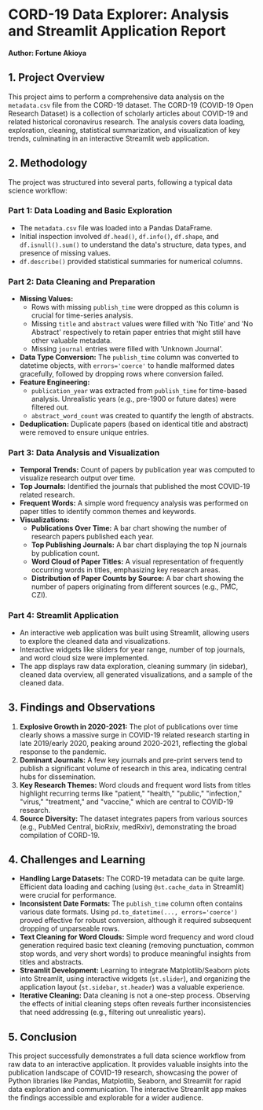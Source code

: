 # CORD-19 Data Explorer: Analysis and Streamlit Application Report

**Author: Fortune Akioya**

## 1. Project Overview

This project aims to perform a comprehensive data analysis on the `metadata.csv` file from the CORD-19 dataset. The CORD-19 (COVID-19 Open Research Dataset) is a collection of scholarly articles about COVID-19 and related historical coronavirus research. The analysis covers data loading, exploration, cleaning, statistical summarization, and visualization of key trends, culminating in an interactive Streamlit web application.

## 2. Methodology

The project was structured into several parts, following a typical data science workflow:

### Part 1: Data Loading and Basic Exploration
*   The `metadata.csv` file was loaded into a Pandas DataFrame.
*   Initial inspection involved `df.head()`, `df.info()`, `df.shape`, and `df.isnull().sum()` to understand the data's structure, data types, and presence of missing values.
*   `df.describe()` provided statistical summaries for numerical columns.

### Part 2: Data Cleaning and Preparation
*   **Missing Values:**
    *   Rows with missing `publish_time` were dropped as this column is crucial for time-series analysis.
    *   Missing `title` and `abstract` values were filled with 'No Title' and 'No Abstract' respectively to retain paper entries that might still have other valuable metadata.
    *   Missing `journal` entries were filled with 'Unknown Journal'.
*   **Data Type Conversion:** The `publish_time` column was converted to datetime objects, with `errors='coerce'` to handle malformed dates gracefully, followed by dropping rows where conversion failed.
*   **Feature Engineering:**
    *   `publication_year` was extracted from `publish_time` for time-based analysis. Unrealistic years (e.g., pre-1900 or future dates) were filtered out.
    *   `abstract_word_count` was created to quantify the length of abstracts.
*   **Deduplication:** Duplicate papers (based on identical title and abstract) were removed to ensure unique entries.

### Part 3: Data Analysis and Visualization
*   **Temporal Trends:** Count of papers by publication year was computed to visualize research output over time.
*   **Top Journals:** Identified the journals that published the most COVID-19 related research.
*   **Frequent Words:** A simple word frequency analysis was performed on paper titles to identify common themes and keywords.
*   **Visualizations:**
    *   **Publications Over Time:** A bar chart showing the number of research papers published each year.
    *   **Top Publishing Journals:** A bar chart displaying the top N journals by publication count.
    *   **Word Cloud of Paper Titles:** A visual representation of frequently occurring words in titles, emphasizing key research areas.
    *   **Distribution of Paper Counts by Source:** A bar chart showing the number of papers originating from different sources (e.g., PMC, CZI).

### Part 4: Streamlit Application
*   An interactive web application was built using Streamlit, allowing users to explore the cleaned data and visualizations.
*   Interactive widgets like sliders for year range, number of top journals, and word cloud size were implemented.
*   The app displays raw data exploration, cleaning summary (in sidebar), cleaned data overview, all generated visualizations, and a sample of the cleaned data.

## 3. Findings and Observations

1.  **Explosive Growth in 2020-2021:** The plot of publications over time clearly shows a massive surge in COVID-19 related research starting in late 2019/early 2020, peaking around 2020-2021, reflecting the global response to the pandemic.
2.  **Dominant Journals:** A few key journals and pre-print servers tend to publish a significant volume of research in this area, indicating central hubs for dissemination.
3.  **Key Research Themes:** Word clouds and frequent word lists from titles highlight recurring terms like "patient," "health," "public," "infection," "virus," "treatment," and "vaccine," which are central to COVID-19 research.
4.  **Source Diversity:** The dataset integrates papers from various sources (e.g., PubMed Central, bioRxiv, medRxiv), demonstrating the broad compilation of CORD-19.

## 4. Challenges and Learning

*   **Handling Large Datasets:** The CORD-19 metadata can be quite large. Efficient data loading and caching (using `@st.cache_data` in Streamlit) were crucial for performance.
*   **Inconsistent Date Formats:** The `publish_time` column often contains various date formats. Using `pd.to_datetime(..., errors='coerce')` proved effective for robust conversion, although it required subsequent dropping of unparseable rows.
*   **Text Cleaning for Word Clouds:** Simple word frequency and word cloud generation required basic text cleaning (removing punctuation, common stop words, and very short words) to produce meaningful insights from titles and abstracts.
*   **Streamlit Development:** Learning to integrate Matplotlib/Seaborn plots into Streamlit, using interactive widgets (`st.slider`), and organizing the application layout (`st.sidebar`, `st.header`) was a valuable experience.
*   **Iterative Cleaning:** Data cleaning is not a one-step process. Observing the effects of initial cleaning steps often reveals further inconsistencies that need addressing (e.g., filtering out unrealistic years).

## 5. Conclusion

This project successfully demonstrates a full data science workflow from raw data to an interactive application. It provides valuable insights into the publication landscape of COVID-19 research, showcasing the power of Python libraries like Pandas, Matplotlib, Seaborn, and Streamlit for rapid data exploration and communication. The interactive Streamlit app makes the findings accessible and explorable for a wider audience.
